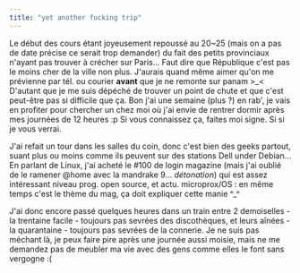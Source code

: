 ```yaml
---
title: "yet another fucking trip"
---
```


Le début des cours étant joyeusement repoussé au 20~25 (mais on a pas de date
précise ce serait trop demander) du fait des petits provinciaux n'ayant pas
trouver à crécher sur Paris... Faut dire que République c'est pas le moins
cher de la ville non plus. J'aurais quand même aimer qu'on me prévienne par
tél. ou courier **avant** que je ne remonte sur panam >_<  
D'autant que je me suis dépéché de trouver un point de chute et que c'est
peut-être pas si difficile que ça. Bon j'ai une semaine (plus ?) en rab', je
vais en profiter pour chercher un chez moi où j'ai envie de rentrer dormir
après mes journées de 12 heures :p Si vous connaissez ça, faites moi signe. Si
si je vous verrai.

J'ai refait un tour dans les salles du coin, donc c'est bien des geeks
partout, suant plus ou moins comme ils peuvent sur des stations Dell under
Debian... En parlant de Linux, j'ai acheté le #100 de login magazine (mais
j'ai oublié de le ramener @home avec la mandrake 9... *détonation*) qui est
assez intéressant niveau prog. open source, et actu. microprox/OS : en même
temps c'est le thème du mag, ça doit expliquer cette manie ^_^

J'ai donc encore passé quelques heures dans un train entre 2 demoiselles - la
trentaine facile - toujours pas sevrées des discothèques, et leurs aînées - la
quarantaine - toujours pas sevrées de la connerie. Je ne suis pas méchant là,
je peux faire pire après une journée aussi moisie, mais ne me demandez pas de
meubler ma vie avec des gens comme elles le font sans vergogne :(

